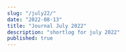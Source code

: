 ```yaml
---
slug: "/july22/"
date: "2022-08-13"
title: "Journal July 2022"
description: "shortlog for july 2022"
published: true
---
```

